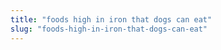 ```yaml
---
title: "foods high in iron that dogs can eat"
slug: "foods-high-in-iron-that-dogs-can-eat"
---
```


